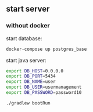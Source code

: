 ## start server

### without docker

start database:

```bash
docker-compose up postgres_base
```

start java server:

```bash
export DB_HOST=0.0.0.0
export DB_PORT=5434
export DB_NAME=user
export DB_USER=usermanagement
export DB_PASSWORD=password10

./gradlew bootRun
```
